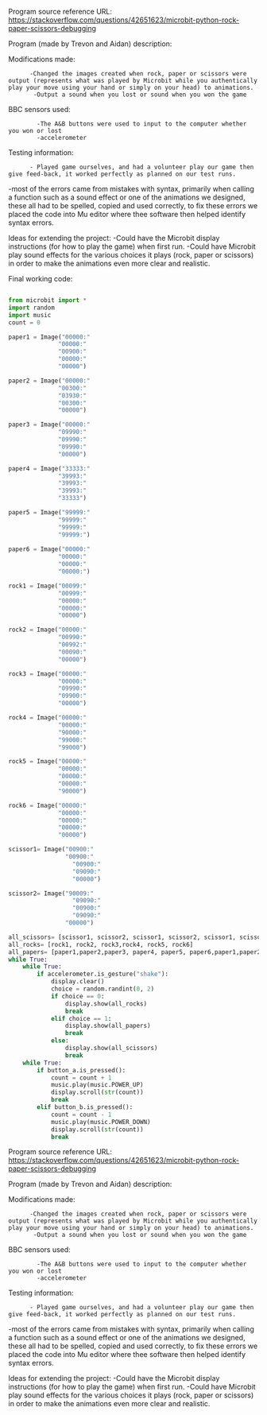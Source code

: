 Program source reference URL:
https://stackoverflow.com/questions/42651623/microbit-python-rock-paper-scissors-debugging


Program (made by Trevon and Aidan)  description:


Modifications made:

          -Changed the images created when rock, paper or scissors were output (represents what was played by Microbit while you authentically play your move using your hand or simply on your head) to animations.
           -Output a sound when you lost or sound when you won the game

BBC sensors used:

            -The A&B buttons were used to input to the computer whether you won or lost
            -accelerometer 


Testing information:

          - Played game ourselves, and had a volunteer play our game then give feed-back, it worked perfectly as planned on our test runs. 
-most of the errors came from mistakes with syntax, primarily when calling a function such as a sound effect or one of the animations we designed, these all had to be spelled, copied and used correctly, to fix these errors we placed the code into Mu editor where thee software then helped identify syntax errors. 


Ideas for extending the project:
           -Could have the Microbit display instructions (for how to play the game) when first run. 
            -Could have Microbit play sound effects for the various choices it plays (rock, paper or scissors) in order to make the animations even more clear and realistic. 


Final working code:
```python

from microbit import *
import random
import music
count = 0

paper1 = Image("00000:"
              "00000:"
              "00900:"
              "00000:"
              "00000")

paper2 = Image("00000:"
              "00300:"
              "03930:"
              "00300:"
              "00000")

paper3 = Image("00000:"
              "09990:"
              "09990:"
              "09990:"
              "00000")

paper4 = Image("33333:"
              "39993:"
              "39993:"
              "39993:"
              "33333")

paper5 = Image("99999:"
              "99999:"
              "99999:"
              "99999:")
   
paper6 = Image("00000:"
              "00000:"
              "00000:"
              "00000:")   

rock1 = Image("00099:"
              "00999:"
              "00000:"
              "00000:"
              "00000")

rock2 = Image("00000:"
              "00990:"
              "00992:"
              "00090:"
              "00000")

rock3 = Image("00000:"
              "00000:"
              "09990:"
              "09900:"
              "00000")

rock4 = Image("00000:"
              "00000:"
              "90000:"
              "99000:"
              "99000")

rock5 = Image("00000:"
              "00000:"
              "00000:"
              "00000:"
              "90000")

rock6 = Image("00000:"
              "00000:"
              "00000:"
              "00000:"
              "00000")

scissor1= Image("00900:"
                "00900:"
                  "00900:"
                  "09090:"
                  "00000")

scissor2= Image("90009:"
                  "09090:"
                  "00900:"
                  "09090:"
                "00000")

all_scissors= [scissor1, scissor2, scissor1, scissor2, scissor1, scissor2, scissor1, scissor2]
all_rocks= [rock1, rock2, rock3,rock4, rock5, rock6]
all_papers= [paper1,paper2,paper3, paper4, paper5, paper6,paper1,paper2,paper3, paper4, paper5, paper6]
while True:
    while True:
        if accelerometer.is_gesture("shake"):
            display.clear()
            choice = random.randint(0, 2)
            if choice == 0:
                display.show(all_rocks)
                break
            elif choice == 1:
                display.show(all_papers)
                break
            else:
                display.show(all_scissors)
                break
    while True:
        if button_a.is_pressed():
            count = count + 1
            music.play(music.POWER_UP)
            display.scroll(str(count))
            break
        elif button_b.is_pressed():
            count = count - 1
            music.play(music.POWER_DOWN)
            display.scroll(str(count))
            break
```
Program source reference URL:
https://stackoverflow.com/questions/42651623/microbit-python-rock-paper-scissors-debugging


Program (made by Trevon and Aidan)  description:


Modifications made:

          -Changed the images created when rock, paper or scissors were output (represents what was played by Microbit while you authentically play your move using your hand or simply on your head) to animations.
           -Output a sound when you lost or sound when you won the game

BBC sensors used:

            -The A&B buttons were used to input to the computer whether you won or lost
            -accelerometer 


Testing information:

          - Played game ourselves, and had a volunteer play our game then give feed-back, it worked perfectly as planned on our test runs. 
-most of the errors came from mistakes with syntax, primarily when calling a function such as a sound effect or one of the animations we designed, these all had to be spelled, copied and used correctly, to fix these errors we placed the code into Mu editor where thee software then helped identify syntax errors. 


Ideas for extending the project:
           -Could have the Microbit display instructions (for how to play the game) when first run. 
            -Could have Microbit play sound effects for the various choices it plays (rock, paper or scissors) in order to make the animations even more clear and realistic. 
